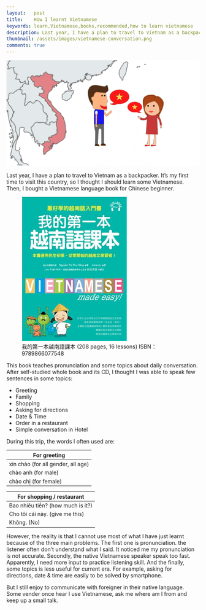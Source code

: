 ```yaml
---
layout:   post
title:    How I learnt Vietnamese
keywords: learn,Vietnamese,books,recommended,how to learn vietnamese
description: Last year, I have a plan to travel to Vietnam as a backpacker. It’s my first time to visit this country, so I thought I should learn some Vietnamese. Then, I bought a Vietnamese language book for Chinese beginner.
thumbnail: /assets/images/vietnamese-conversation.png
comments: true
---
```


![Fun Fun Vietname](/assets/images/vietnamese-conversation.png)

Last year, I have a plan to travel to Vietnam as a backpacker. It’s my first time to visit this country, so I thought I should learn some Vietnamese. Then, I bought a Vietnamese language book for Chinese beginner.

<figure>
  <div class="thumbnail">
    <img src="/assets/images/my-first-vietnamese-book.png" alt="Vietnamese beginner textbook">
  </div>
  <figcaption>
    我的第一本越南語課本 (208 pages, 16 lessons) ISBN：9789866077548
    <meta itemprop='bookID' content='isbn:9789866077548'/>
  </figcaption>
</figure>

This book teaches pronunciation and some topics about daily conversation.
After self-studied whole book and its CD, I thought I was able to speak few sentences in some topics:

* Greeting
* Family
* Shopping
* Asking for directions
* Date & Time
* Order in a restaurant
* Simple conversation in Hotel


During this trip, the words I often used are:

<div class="row">
  <div class="col-sm-6">
    <table class="striped">
      <thead>
        <tr><th>For greeting</th></tr>
      </thead>
      <tbody>
        <tr><td>xin chào (for all gender, all age)</td></tr>
        <tr><td>chào anh (for male)</td></tr>
        <tr><td>chào chị (for female)</td></tr>
      </tbody>
    </table>
  </div>
  <div class="col-sm-6">
    <table class="striped">
      <thead>
        <tr><th>For shopping / restaurant</th></tr>
      </thead>
      <tbody>
        <tr><td>Bao nhiêu tiền?  (how much is it?)</td></tr>
        <tr><td>Cho tôi cái này.  (give me this)</td></tr>
        <tr><td>Không.  (No)</td></tr>
      </tbody>
    </table>
  </div>
</div>

However, the reality is that I cannot use most of what I have just learnt because of the three main problems. The first one is pronunciation. the listener often don’t understand what I said. It noticed me my pronunciation is not accurate. Secondly, the native Vietnamese speaker speak too fast. Apparently, I need more input to practice listening skill. And the finally, some topics is less useful for current era. For example, asking for directions, date & time are easily to be solved by smartphone.

But I still enjoy to communicate with foreigner in their native language. Some vender once hear I use Vietnamese, ask me where am I from and keep up a small talk.
